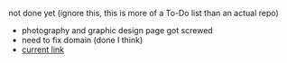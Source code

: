 not done yet (ignore this, this is more of a To-Do list than an actual repo)

- photography and graphic design page got screwed
- need to fix domain (done I think)
- [current link](https://florianruby.github.io/reazn-tech/)
